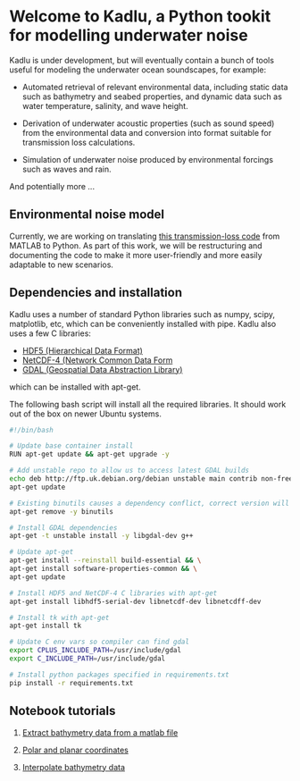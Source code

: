 # Welcome to Kadlu, a Python tookit for modelling underwater noise

Kadlu is under development, but will eventually 
contain a bunch of tools useful for modeling the underwater ocean 
soundscapes, for example:

 * Automated retrieval of relevant environmental data, including static 
   data such as bathymetry and seabed properties, and dynamic data such 
   as water temperature, salinity, and wave height.

 * Derivation of underwater acoustic properties (such as sound speed) from 
   the environmental data and conversion into format suitable for transmission 
   loss calculations.

 * Simulation of underwater noise produced by environmental forcings 
   such as waves and rain.

And potentially more ...

## Environmental noise model

Currently, we are working on translating [this transmission-loss code](https://gitlab.meridian.cs.dal.ca/data_analytics_dal/packages/kadlu/tree/master/Nx2DSSFPE) 
from MATLAB to Python. As part of this work, we will be restructuring 
and documenting the code to make it more user-friendly and more easily 
adaptable to new scenarios.

## Dependencies and installation

Kadlu uses a number of standard Python libraries such as 
numpy, scipy, matplotlib, etc, which can be conveniently 
installed with pipe. Kadlu also uses a few C libraries:
 
  * [HDF5 (Hierarchical Data Format)](https://www.hdfgroup.org/) 
  * [NetCDF-4 (Network Common Data Form](https://www.unidata.ucar.edu/software/netcdf/)
  * [GDAL (Geospatial Data Abstraction Library)](https://www.gdal.org/)

which can be installed with apt-get.

The following bash script will install all the required 
libraries. It should work out of the box on newer Ubuntu systems.

```bash
#!/bin/bash

# Update base container install
RUN apt-get update && apt-get upgrade -y

# Add unstable repo to allow us to access latest GDAL builds
echo deb http://ftp.uk.debian.org/debian unstable main contrib non-free >> /etc/apt/sources.list  
apt-get update

# Existing binutils causes a dependency conflict, correct version will be installed when GDAL gets intalled
apt-get remove -y binutils

# Install GDAL dependencies
apt-get -t unstable install -y libgdal-dev g++

# Update apt-get
apt-get install --reinstall build-essential && \
apt-get install software-properties-common && \
apt-get update

# Install HDF5 and NetCDF-4 C libraries with apt-get
apt-get install libhdf5-serial-dev libnetcdf-dev libnetcdff-dev

# Install tk with apt-get
apt-get install tk

# Update C env vars so compiler can find gdal
export CPLUS_INCLUDE_PATH=/usr/include/gdal
export C_INCLUDE_PATH=/usr/include/gdal

# Install python packages specified in requirements.txt
pip install -r requirements.txt
```


## Notebook tutorials

 1. [Extract bathymetry data from a matlab file](docs/demo_notebooks/read_bathy.ipynb)

 2. [Polar and planar coordinates](docs/demo_notebooks/coordinates.ipynb)

 3. [Interpolate bathymetry data](docs/demo_notebooks/interp_bathy.ipynb)